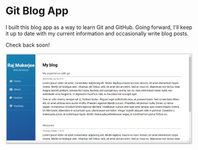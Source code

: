 # Git Blog App

I built this blog app as a way to learn Git and GitHub. Going forward, I'll keep it up to date with my current information and occasionally write blog posts.

Check back soon!

<img src="screenshot.png" alt="Blog Screenshot">